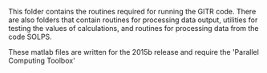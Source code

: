 This folder contains the routines required for running the GITR code. There are also folders that contain routines for processing data output, utilities for testing the values of calculations, and routines for processing data from the code SOLPS.

These matlab files are written for the 2015b release and require the 'Parallel Computing Toolbox'
